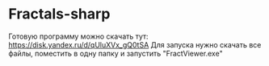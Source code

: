 # Fractals-sharp
Готовую программу можно скачать тут: https://disk.yandex.ru/d/qUluXVx_gQ0tSA
Для запуска нужно скачать все файлы, поместить в одну папку и запустить "FractViewer.exe"
